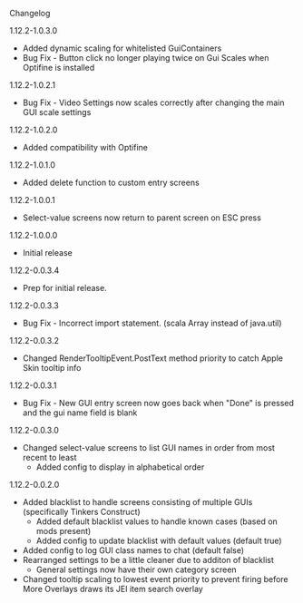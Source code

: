 Changelog

1.12.2-1.0.3.0
* Added dynamic scaling for whitelisted GuiContainers
* Bug Fix - Button click no longer playing twice on Gui Scales when Optifine is installed

1.12.2-1.0.2.1
* Bug Fix - Video Settings now scales correctly after changing the main GUI scale settings

1.12.2-1.0.2.0
* Added compatibility with Optifine

1.12.2-1.0.1.0
* Added delete function to custom entry screens

1.12.2-1.0.0.1
* Select-value screens now return to parent screen on ESC press

1.12.2-1.0.0.0
* Initial release

1.12.2-0.0.3.4
* Prep for initial release.

1.12.2-0.0.3.3
* Bug Fix - Incorrect import statement. (scala Array instead of java.util)

1.12.2-0.0.3.2
* Changed RenderTooltipEvent.PostText method priority to catch Apple Skin tooltip info

1.12.2-0.0.3.1
* Bug Fix - New GUI entry screen now goes back when "Done" is pressed and the gui name field is blank

1.12.2-0.0.3.0
* Changed select-value screens to list GUI names in order from most recent to least
  * Added config to display in alphabetical order

1.12.2-0.0.2.0

* Added blacklist to handle screens consisting of multiple GUIs (specifically Tinkers Construct)
  * Added default blacklist values to handle known cases (based on mods present)
  * Added config to update blacklist with default values (default true)
* Added config to log GUI class names to chat (default false)
* Rearranged settings to be a little cleaner due to additon of blacklist
  * General settings now have their own category screen
* Changed tooltip scaling to lowest event priority to prevent firing before More Overlays draws its JEI item search overlay